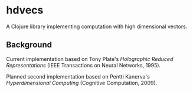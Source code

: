 # hdvecs

A Clojure library implementing computation with high dimensional vectors.

## Background

Current implementation based on Tony Plate's *Holographic Reduced Representations* (IEEE Transactions on Neural Networks, 1995).

Planned second implementation based on Pentti Kanerva's *Hyperdimensional Computing* (Cognitive Computation, 2009).
